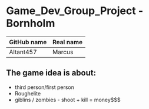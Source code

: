 # Game_Dev_Group_Project - Bornholm
| GitHub name | Real name |
| ----------- | --------- |
| Altant457 | Marcus |

## The game idea is about: 
- third person/first person
- Roughelite
- giblins / zombies - shoot + kill = money$$$
